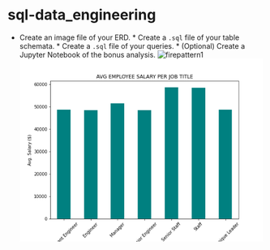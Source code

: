 # sql-data_engineering
 * Create an image file of your ERD.  * Create a `.sql` file of your table schemata.  * Create a `.sql` file of your queries.  * (Optional) Create a Jupyter Notebook of the bonus analysis.
![firepattern1](Images/PatternbyMonth.png)
![AVGSalary](employeeSQL/Avg.Salary.png)
